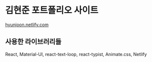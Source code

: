 # 김현준 포트폴리오 사이트

[hyunjoon.netlify.com](hyunjoon.netlify.com)

## 사용한 라이브러리들

React,
Material-UI,
react-text-loop,
react-typist,
Animate.css,
Netlify
